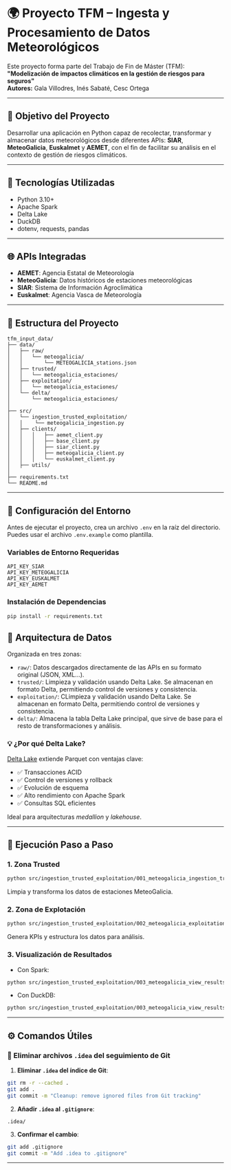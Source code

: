 # 🌍 Proyecto TFM – Ingesta y Procesamiento de Datos Meteorológicos

Este proyecto forma parte del Trabajo de Fin de Máster (TFM):  
**"Modelización de impactos climáticos en la gestión de riesgos para seguros"**  
**Autores:** Gala Villodres, Inés Sabaté, Cesc Ortega

---

## 🎯 Objetivo del Proyecto

Desarrollar una aplicación en Python capaz de recolectar, transformar y almacenar datos meteorológicos desde diferentes APIs: **SIAR**, **MeteoGalicia**, **Euskalmet** y **AEMET**, con el fin de facilitar su análisis en el contexto de gestión de riesgos climáticos.

---

## 🧰 Tecnologías Utilizadas

- Python 3.10+
- Apache Spark
- Delta Lake
- DuckDB
- dotenv, requests, pandas

---

## 🌐 APIs Integradas

- **AEMET**: Agencia Estatal de Meteorología  
- **MeteoGalicia**: Datos históricos de estaciones meteorológicas  
- **SIAR**: Sistema de Información Agroclimática  
- **Euskalmet**: Agencia Vasca de Meteorología  

---

## 📁 Estructura del Proyecto

```
tfm_input_data/
├── data/
│   ├── raw/
│   │   └── meteogalicia/
│   │       └── METEOGALICIA_stations.json
│   ├── trusted/
│   │   └── meteogalicia_estaciones/      
│   ├── exploitation/
│   │   └── meteogalicia_estaciones/      
│   └── delta/
│       └── meteogalicia_estaciones/      
│
├── src/
│   └── ingestion_trusted_exploitation/
│   │    └── meteogalicia_ingestion.py
│   ├── clients/
│   │   │   ├── aemet_client.py
│   │   │   ├── base_client.py
│   │   │   ├── siar_client.py
│   │   │   ├── meteogalicia_client.py
│   │   │   └── euskalmet_client.py
│   ├── utils/
│
├── requirements.txt
└── README.md
```
---

## 🔐 Configuración del Entorno

Antes de ejecutar el proyecto, crea un archivo `.env` en la raíz del directorio. Puedes usar el archivo `.env.example` como plantilla.

### Variables de Entorno Requeridas

```plaintext
API_KEY_SIAR 
API_KEY_METEOGALICIA 
API_KEY_EUSKALMET 
API_KEY_AEMET 
```
### Instalación de Dependencias
```bash
pip install -r requirements.txt
```

## 🧱 Arquitectura de Datos

Organizada en tres zonas:
- `raw/`: Datos descargados directamente de las APIs en su formato original (JSON, XML...).
- `trusted/`: Limpieza y validación usando Delta Lake. Se almacenan en formato Delta, permitiendo control de versiones y consistencia.
- `exploitation/`: CLimpieza y validación usando Delta Lake. Se almacenan en formato Delta, permitiendo control de versiones y consistencia.
- `delta/`: Almacena la tabla Delta Lake principal, que sirve de base para el resto de transformaciones y análisis.


### 💡 ¿Por qué Delta Lake?

[Delta Lake](https://delta.io) extiende Parquet con ventajas clave:

- ✅ Transacciones ACID  
- ✅ Control de versiones y rollback  
- ✅ Evolución de esquema  
- ✅ Alto rendimiento con Apache Spark  
- ✅ Consultas SQL eficientes  

Ideal para arquitecturas *medallion* y *lakehouse*.

---

## 🚀 Ejecución Paso a Paso

### 1. Zona Trusted

```bash
python src/ingestion_trusted_exploitation/001_meteogalicia_ingestion_trusted_zone.py
```

Limpia y transforma los datos de estaciones MeteoGalicia.

### 2. Zona de Explotación

```bash
python src/ingestion_trusted_exploitation/002_meteogalicia_exploitation_zone.py
```

Genera KPIs y estructura los datos para análisis.

### 3. Visualización de Resultados

- Con Spark:
```bash
python src/ingestion_trusted_exploitation/003_meteogalicia_view_results_Spark.py
```

- Con DuckDB:
```bash
python src/ingestion_trusted_exploitation/003_meteogalicia_view_results_duckdb.py
```

---

## ⚙️ Comandos Útiles

### 🧹 Eliminar archivos `.idea` del seguimiento de Git

1. **Eliminar `.idea` del índice de Git**:

```bash
git rm -r --cached .
git add .
git commit -m "Cleanup: remove ignored files from Git tracking"
```

2. **Añadir `.idea` al `.gitignore`**:

```
.idea/
```

3. **Confirmar el cambio**:

```bash
git add .gitignore
git commit -m "Add .idea to .gitignore"
```

---
